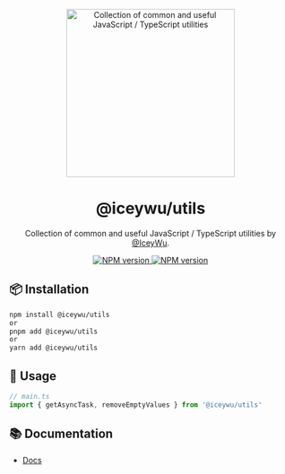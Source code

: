 <p align="center">
<a href="https://github.com/vueuse/vueuse#gh-light-mode-only">
  <img src="http://nest-js.oss-accelerate.aliyuncs.com/nestTest/noId/logo.svg" alt="Collection of common and useful JavaScript / TypeScript utilities" width="300">
</a>

<br>
<h1 align="center">@iceywu/utils</h1>

<p align="center">
Collection of common and useful JavaScript / TypeScript utilities by <a href="https://github.com/IceyWu">@IceyWu</a>.
</p>

<p align="center">
  <a href="https://www.npmjs.com/package/@iceywu/utils">
    <img src="https://img.shields.io/npm/v/@iceywu/utils?color=a1b858&label=" alt="NPM version">
  </a>
  <a href="https://www.paka.dev/npm/@iceywu/utils">
    <img src="https://www.paka.dev/badges/v0/cute.svg" alt="NPM version">
  </a>
</p>

## 📦 Installation

```bash
npm install @iceywu/utils
or
pnpm add @iceywu/utils
or
yarn add @iceywu/utils
```

## 🦄 Usage

```ts
// main.ts
import { getAsyncTask, removeEmptyValues } from '@iceywu/utils'
```

## 📚 Documentation

- [Docs](https://www.paka.dev/npm/@iceywu/utils/)
